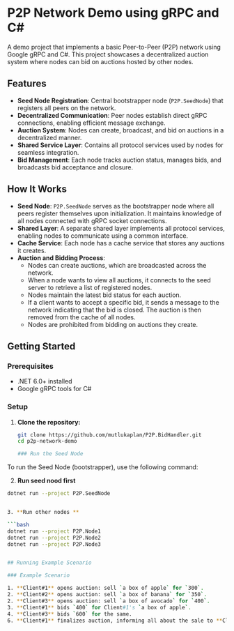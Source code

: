 # P2P Network Demo using gRPC and C#

A demo project that implements a basic Peer-to-Peer (P2P) network using Google gRPC and C#. This project showcases a decentralized auction system where nodes can bid on auctions hosted by other nodes.

## Features

- **Seed Node Registration**: Central bootstrapper node (`P2P.SeedNode`) that registers all peers on the network.
- **Decentralized Communication**: Peer nodes establish direct gRPC connections, enabling efficient message exchange.
- **Auction System**: Nodes can create, broadcast, and bid on auctions in a decentralized manner.
- **Shared Service Layer**: Contains all protocol services used by nodes for seamless integration.
- **Bid Management**: Each node tracks auction status, manages bids, and broadcasts bid acceptance and closure.

## How It Works

- **Seed Node**: `P2P.SeedNode` serves as the bootstrapper node where all peers register themselves upon initialization. It maintains knowledge of all nodes connected with gRPC socket connections.
- **Shared Layer**: A separate shared layer implements all protocol services, enabling nodes to communicate using a common interface.
- **Cache Service**: Each node has a cache service that stores any auctions it creates.
- **Auction and Bidding Process**:
  - Nodes can create auctions, which are broadcasted across the network.
  - When a node wants to view all auctions, it connects to the seed server to retrieve a list of registered nodes.
  - Nodes maintain the latest bid status for each auction.
  - If a client wants to accept a specific bid, it sends a message to the network indicating that the bid is closed. The auction is then removed from the cache of all nodes.
  - Nodes are prohibited from bidding on auctions they create.

## Getting Started

### Prerequisites

- .NET 6.0+ installed
- Google gRPC tools for C#

### Setup

1. **Clone the repository:**

   ```bash
   git clone https://github.com/mutlukaplan/P2P.BidHandler.git
   cd p2p-network-demo

   ### Run the Seed Node

To run the Seed Node (bootstrapper), use the following command:

2. **Run seed nood first**

```bash
dotnet run --project P2P.SeedNode


3. **Run other nodes **

```bash
dotnet run --project P2P.Node1
dotnet run --project P2P.Node2
dotnet run --project P2P.Node3


## Running Example Scenario

### Example Scenario

1. **Client#1** opens auction: sell `a box of apple` for `300`.
2. **Client#2** opens auction: sell `a box of banana` for `350`.
2. **Client#3** opens auction: sell `a box of avocado` for `400`.
3. **Client#1** bids `400` for Client#1's `a box of apple`.
4. **Client#3** bids `600` for the same.
6. **Client#1** finalizes auction, informing all about the sale to **Client#3** at `600`.

